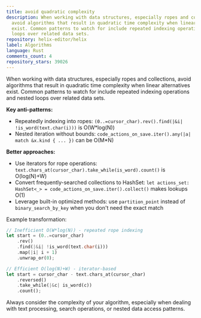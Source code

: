 ```yaml
---
title: avoid quadratic complexity
description: When working with data structures, especially ropes and collections,
  avoid algorithms that result in quadratic time complexity when linear alternatives
  exist. Common patterns to watch for include repeated indexing operations and nested
  loops over related data sets.
repository: helix-editor/helix
label: Algorithms
language: Rust
comments_count: 4
repository_stars: 39026
---
```


When working with data structures, especially ropes and collections, avoid algorithms that result in quadratic time complexity when linear alternatives exist. Common patterns to watch for include repeated indexing operations and nested loops over related data sets.

**Key anti-patterns:**
- Repeatedly indexing into ropes: `(0..=cursor_char).rev().find(|&i| !is_word(text.char(i)))` is O(W*log(N))
- Nested iteration without bounds: `code_actions_on_save.iter().any(|a| match &x.kind { ... })` can be O(M*N)

**Better approaches:**
- Use iterators for rope operations: `text.chars_at(cursor_char).take_while(is_word).count()` is O(log(N)+W)
- Convert frequently-searched collections to HashSet: `let actions_set: HashSet<_> = code_actions_on_save.iter().collect()` makes lookups O(1)
- Leverage built-in optimized methods: use `partition_point` instead of `binary_search_by_key` when you don't need the exact match

Example transformation:
```rust
// Inefficient O(W*log(N)) - repeated rope indexing
let start = (0..=cursor_char)
    .rev()
    .find(|&i| !is_word(text.char(i)))
    .map(|i| i + 1)
    .unwrap_or(0);

// Efficient O(log(N)+W) - iterator-based
let start = cursor_char - text.chars_at(cursor_char)
    .reversed()
    .take_while(|&c| is_word(c))
    .count();
```

Always consider the complexity of your algorithm, especially when dealing with text processing, search operations, or nested data access patterns.